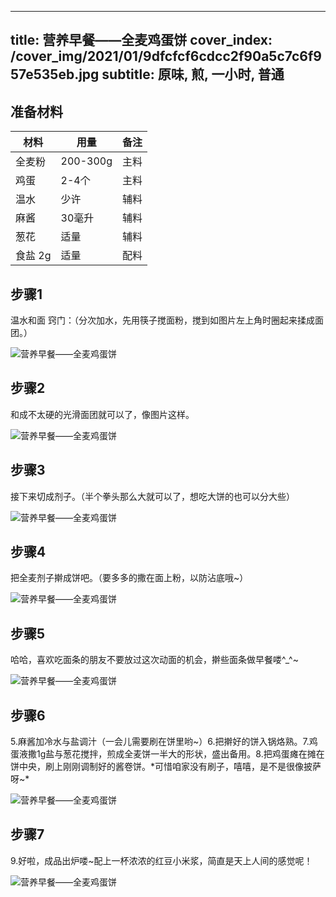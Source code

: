 
---
title: 营养早餐——全麦鸡蛋饼
cover_index: /cover_img/2021/01/9dfcfcf6cdcc2f90a5c7c6f957e535eb.jpg
subtitle: 原味, 煎, 一小时, 普通
---

## 准备材料

| 材料     | 用量 | 备注|
| ------- | ----- | --- |
| 全麦粉 | 200-300g| 主料 |
| 鸡蛋 | 2-4个| 主料 |
| 温水 | 少许| 辅料 |
| 麻酱 | 30毫升| 辅料 |
| 葱花 | 适量| 辅料 |
| 食盐 2g | 适量| 配料 |

## 步骤1

温水和面 窍门：（分次加水，先用筷子搅面粉，搅到如图片左上角时圈起来揉成面团。）

![营养早餐——全麦鸡蛋饼](https://i8.meishichina.com/attachment/recipe/201010/201010082143030.jpg?x-oss-process=style/p320) 

## 步骤2

和成不太硬的光滑面团就可以了，像图片这样。

![营养早餐——全麦鸡蛋饼](https://i8.meishichina.com/attachment/recipe/201010/201010082146289.jpg?x-oss-process=style/p320) 

## 步骤3

接下来切成剂子。（半个拳头那么大就可以了，想吃大饼的也可以分大些）

![营养早餐——全麦鸡蛋饼](https://i8.meishichina.com/attachment/recipe/201010/201010082147429.jpg?x-oss-process=style/p320) 

## 步骤4

把全麦剂子擀成饼吧。（要多多的撒在面上粉，以防沾底哦~）

![营养早餐——全麦鸡蛋饼](https://i8.meishichina.com/attachment/recipe/201010/201010082148312.jpg?x-oss-process=style/p320) 

## 步骤5

哈哈，喜欢吃面条的朋友不要放过这次动面的机会，擀些面条做早餐喽^_^~

![营养早餐——全麦鸡蛋饼](https://i8.meishichina.com/attachment/recipe/201010/201010082148527.jpg?x-oss-process=style/p320) 

## 步骤6

5.麻酱加冷水与盐调汁（一会儿需要刷在饼里哟~）6.把擀好的饼入锅烙熟。7.鸡蛋液撒1g盐与葱花搅拌，煎成全麦饼一半大的形状，盛出备用。8.把鸡蛋瘫在摊在饼中央，刷上刚刚调制好的酱卷饼。*可惜咱家没有刷子，嘻嘻，是不是很像披萨呀~*

![营养早餐——全麦鸡蛋饼](https://i8.meishichina.com/attachment/recipe/201010/201010082149295.jpg?x-oss-process=style/p320) 

## 步骤7

9.好啦，成品出炉喽~配上一杯浓浓的红豆小米浆，简直是天上人间的感觉呢！

![营养早餐——全麦鸡蛋饼](https://i8.meishichina.com/attachment/recipe/201010/201010082149460.jpg?x-oss-process=style/p320) 

